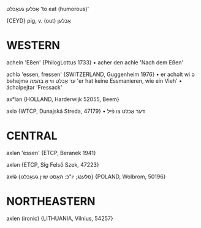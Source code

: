 אַכלען
געאַכלט
'to eat (humorous)'

{CEYD}
pig, v. (out)	 אַכלען

WESTERN
========

acheln 'Eßen' {PhilogLottus 1733}
	•	acher den achle 'Nach dem Eßen'

achlə 'essen, fressen' {SWITZERLAND, Guggenheim 1976}
	•	er achəlt wi ə bəhejmə ער אַכלט ווי אַ בהמה 'er hat keine Essmanieren, wie ein Vieh'
	•	áchəlpejtər 'Fressack'

axᵉlən {HOLLAND, Harderwijk 52055, Beem}

axlə {WTCP, Dunajská Streda, 47179}
	•	דער אַכלט צו פֿיל

CENTRAL
========

axlən 'essen' {ETCP, Beranek 1941}

axlən {ETCP, Sîg Felső Szek, 47223}

axɫə̃ {סלענג; יו"כּ: האָסט שוין געאַכלט} {POLAND, Wolbrom, 50196}

NORTHEASTERN
==============

axlen (ironic) {LITHUANIA, Vilnius, 54257}